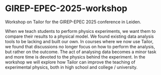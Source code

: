 # GIREP-EPEC-2025-workshop
Workshop on Tailor for the GIREP-EPEC 2025 conference in Leiden.

When we teach students to perform physics experiments, we want them to compare
their results to a physical model. We found existing data analysis tools to be
lacking and built our own. In courses where we now use Tailor, we found that
discussions no longer focus on how to perform the analysis, but rather on the
outcome. The act of analysing data becomes a minor task and more time is devoted
to the physics behind the experiment. In the workshop we will explore how Tailor
can improve the teaching of experimental physics, both in high school and
college / university.